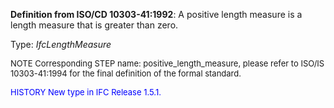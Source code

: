 **Definition from ISO/CD 10303-41:1992**: A positive length measure is a length measure that is greater than zero.

Type: _IfcLengthMeasure_

> <font size="-1">
  NOTE Corresponding STEP name: positive_length_measure, please refer to ISO/IS 10303-41:1994
  for the final definition of the formal standard.
</font>

> <font size="-1" color="#0000FF">
  HISTORY New type in IFC Release 1.5.1.
</font>